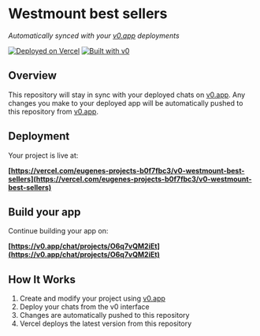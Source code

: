 # Westmount best sellers

*Automatically synced with your [v0.app](https://v0.app) deployments*

[![Deployed on Vercel](https://img.shields.io/badge/Deployed%20on-Vercel-black?style=for-the-badge&logo=vercel)](https://vercel.com/eugenes-projects-b0f7fbc3/v0-westmount-best-sellers)
[![Built with v0](https://img.shields.io/badge/Built%20with-v0.app-black?style=for-the-badge)](https://v0.app/chat/projects/O6q7vQM2iEt)

## Overview

This repository will stay in sync with your deployed chats on [v0.app](https://v0.app).
Any changes you make to your deployed app will be automatically pushed to this repository from [v0.app](https://v0.app).

## Deployment

Your project is live at:

**[https://vercel.com/eugenes-projects-b0f7fbc3/v0-westmount-best-sellers](https://vercel.com/eugenes-projects-b0f7fbc3/v0-westmount-best-sellers)**

## Build your app

Continue building your app on:

**[https://v0.app/chat/projects/O6q7vQM2iEt](https://v0.app/chat/projects/O6q7vQM2iEt)**

## How It Works

1. Create and modify your project using [v0.app](https://v0.app)
2. Deploy your chats from the v0 interface
3. Changes are automatically pushed to this repository
4. Vercel deploys the latest version from this repository